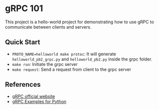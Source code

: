 # gRPC 101

This project is a hello-world project for demonstrating how to use gRPC to communicate between clients and servers.

## Quick Start

- `PROTO_NAME=helloworld make protoc`: It will generate `helloworld_pb2_grpc.py` and `helloworld_pb2.py` inside the grpc folder.
- `make run`: Initiate the grpc server
- `make request`: Send a request from client to the grpc server

## References

- [gRPC official website](https://grpc.io/)
- [gRPC Examples for Python](https://github.com/grpc/grpc/tree/master/examples/python)